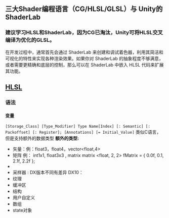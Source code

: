 ## 三大Shader编程语言（CG/HLSL/GLSL）与 Unity的ShaderLab
### 建议学习HLSL和ShaderLab，因为CG已淘汰，Unity可将HLSL交叉编译为优化的GLSL。
在开发过程中，通常首先会通过 ShaderLab 来创建和调试着色器，利用其简洁和可视化的特性来实现各种渲染效果。如果你对 ShaderLab 的抽象程度不够满意，或者需要更精确和底层的控制，那么可以在 ShaderLab 中嵌入 HLSL 代码来扩展其功能。

## [HLSL](https://learn.microsoft.com/zh-cn/windows/win32/direct3dhlsl/dx-graphics-hlsl-reference)
### 语法
#### 变量
`[Storage_Class] [Type_Modifier] Type Name[Index] [: Semantic] [: Packoffset] [: Register]; [Annotations] [= Initial_Value]`
类似C语言，但是支持额外的数据类型
**额外的类型:**
- 矢量：例：float3，float4，vector<float,4>
- 矩阵 例： int1x1, float3x3 , matrix matrix <float, 2, 2> fMatrix = { 0.0f, 0.1, 2.1f, 2.2f };
- 
- 采样器 : DX版本不同有差异 DX10：
- 纹理
- 缓冲区
- 结构
- 用户自定义
- 数组
- state对象

####